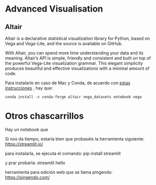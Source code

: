 # Advanced Visualisation

## Altair

Altair is a declarative statistical visualization library for Python, based on Vega and Vega-Lite, and the source is available on GitHub.

With Altair, you can spend more time understanding your data and its meaning. Altair’s API is simple, friendly and consistent and built on top of the powerful Vega-Lite visualization grammar. This elegant simplicity produces beautiful and effective visualizations with a minimal amount of code.

Para instalarlo en caso de Mac y Conda, de acuerdo con [estas instrucciones](https://altair-viz.github.io/getting_started/installation.html)
, hay que:

```
conda install -c conda-forge altair vega_datasets notebook vega
```
# Otros chascarrillos

Hay un notebook que 

   Si nos da tiempo, estaría bien que probaséis la herramienta siguiente:
https://streamlit.io/

para instalarla, se ejecuta el comando:
pip install streamlit

y prar probarla:
streamlit hello

herramienta para edición web que se llama pingendo:
https://pingendo.com/
